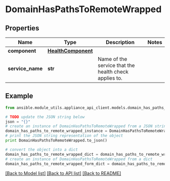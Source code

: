 # DomainHasPathsToRemoteWrapped


## Properties

Name | Type | Description | Notes
------------ | ------------- | ------------- | -------------
**component** | [**HealthComponent**](HealthComponent.md) |  | 
**service_name** | **str** | Name of the service that the health check applies to. | 

## Example

```python
from ansible.module_utils.appliance_api_client.models.domain_has_paths_to_remote_wrapped import DomainHasPathsToRemoteWrapped

# TODO update the JSON string below
json = "{}"
# create an instance of DomainHasPathsToRemoteWrapped from a JSON string
domain_has_paths_to_remote_wrapped_instance = DomainHasPathsToRemoteWrapped.from_json(json)
# print the JSON string representation of the object
print DomainHasPathsToRemoteWrapped.to_json()

# convert the object into a dict
domain_has_paths_to_remote_wrapped_dict = domain_has_paths_to_remote_wrapped_instance.to_dict()
# create an instance of DomainHasPathsToRemoteWrapped from a dict
domain_has_paths_to_remote_wrapped_form_dict = domain_has_paths_to_remote_wrapped.from_dict(domain_has_paths_to_remote_wrapped_dict)
```
[[Back to Model list]](../README.md#documentation-for-models) [[Back to API list]](../README.md#documentation-for-api-endpoints) [[Back to README]](../README.md)


